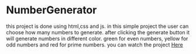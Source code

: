 # NumberGenerator
this project is done using html,css and js.
in this simple project the user can choose how many numbers to generate.
after clicking the generate button it will generate numbers in different color.
green for even numbers,
yellow for odd numbers and
red for prime numbers.
you can watch the project     <a href="https://zekud.github.io/NumberGenerator/" style="font-weight: bold, font-size: 50px">Here</a>
